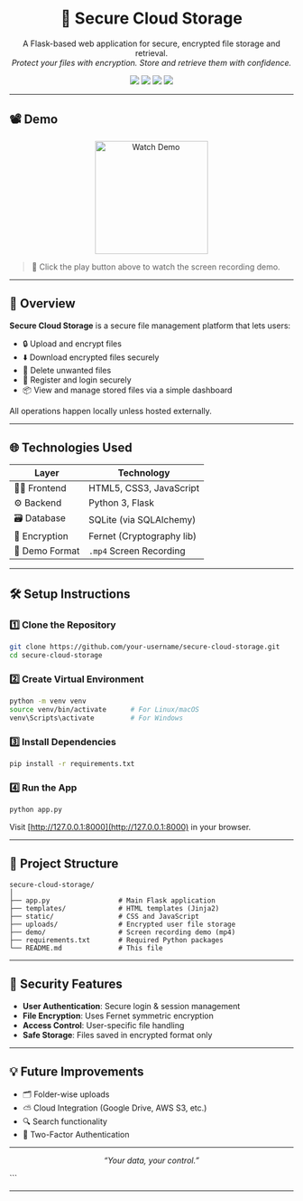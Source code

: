 <h1 align="center">🔐 Secure Cloud Storage</h1>
<p align="center">
  A Flask-based web application for secure, encrypted file storage and retrieval.<br>
  <em>Protect your files with encryption. Store and retrieve them with confidence.</em>
</p>

<p align="center">
  <img src="https://img.shields.io/badge/Python-3.10-blue.svg" />
  <img src="https://img.shields.io/badge/Flask-2.x-orange.svg" />
  <img src="https://img.shields.io/badge/Status-Active-brightgreen.svg" />
  <img src="https://img.shields.io/badge/License-MIT-yellow.svg" />
</p>

---

## 📽️ Demo

<p align="center">
  <a href="demo/SecureCloudDemo.mp4">
    <img src="demo/secureCloudDemo.mp4" alt="Watch Demo" width="200"/>
  </a>
</p>

> 🔹 Click the play button above to watch the screen recording demo.
---

## 🧩 Overview

**Secure Cloud Storage** is a secure file management platform that lets users:

- 🔒 Upload and encrypt files
- ⬇️ Download encrypted files securely
- 🧹 Delete unwanted files
- 🔐 Register and login securely
- 📦 View and manage stored files via a simple dashboard

All operations happen locally unless hosted externally.

---

## 🌐 Technologies Used

| Layer         | Technology              |
|---------------|--------------------------|
| 👨‍💻 Frontend     | HTML5, CSS3, JavaScript      |
| ⚙️ Backend      | Python 3, Flask            |
| 🗃️ Database     | SQLite (via SQLAlchemy)     |
| 🔐 Encryption   | Fernet (Cryptography lib)   |
| 🎥 Demo Format | `.mp4` Screen Recording     |

---

## 🛠️ Setup Instructions

### 1️⃣ Clone the Repository

```bash
git clone https://github.com/your-username/secure-cloud-storage.git
cd secure-cloud-storage
````

### 2️⃣ Create Virtual Environment

```bash
python -m venv venv
source venv/bin/activate      # For Linux/macOS
venv\Scripts\activate         # For Windows
```

### 3️⃣ Install Dependencies

```bash
pip install -r requirements.txt
```

### 4️⃣ Run the App

```bash
python app.py
```

Visit [http://127.0.0.1:8000](http://127.0.0.1:8000) in your browser.

---

## 📁 Project Structure

```
secure-cloud-storage/
│
├── app.py                 # Main Flask application
├── templates/             # HTML templates (Jinja2)
├── static/                # CSS and JavaScript
├── uploads/               # Encrypted user file storage
├── demo/                  # Screen recording demo (mp4)
├── requirements.txt       # Required Python packages
└── README.md              # This file
```

---

## 🔐 Security Features

* **User Authentication**: Secure login & session management
* **File Encryption**: Uses Fernet symmetric encryption
* **Access Control**: User-specific file handling
* **Safe Storage**: Files saved in encrypted format only

---

## 💡 Future Improvements

* 🗂️ Folder-wise uploads
* ⛅ Cloud Integration (Google Drive, AWS S3, etc.)
* 🔍 Search functionality
* 🔑 Two-Factor Authentication

---

<p align="center"><em>“Your data, your control.”</em></p>
```

---
